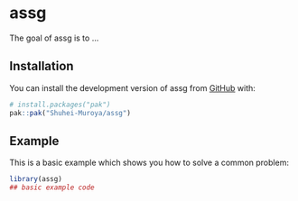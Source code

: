 
# assg

<!-- badges: start -->
<!-- badges: end -->

The goal of assg is to ...

## Installation

You can install the development version of assg from [GitHub](https://github.com/) with:

``` r
# install.packages("pak")
pak::pak("Shuhei-Muroya/assg")
```

## Example

This is a basic example which shows you how to solve a common problem:

``` r
library(assg)
## basic example code
```

